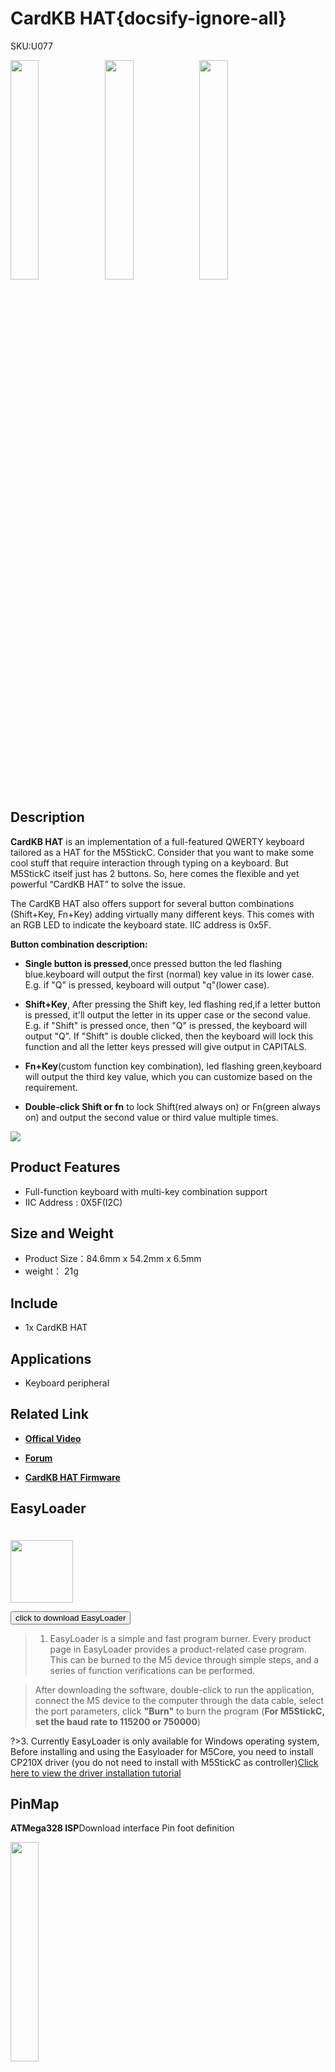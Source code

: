 # CardKB HAT{docsify-ignore-all}

<div class="badge badge-pill badge-primary product_sku_tag">SKU:U077</div>

<img src="assets/img/product_pics/hat/cardkb_hat/cardkb_hat_01.jpg" width="30%" height="30%"><img src="assets/img/product_pics/hat/cardkb_hat/cardkb_hat_02.jpg" width="30%" height="30%"><img src="assets/img/product_pics/hat/cardkb_hat/cardkb_hat_03.jpg" width="30%" height="30%">


## Description

**CardKB HAT** is an implementation of a full-featured QWERTY keyboard tailored as a HAT for the M5StickC. Consider that you want to make some cool stuff that require interaction through typing on a keyboard. But M5StickC itself just has 2 buttons. So, here comes the flexible and yet powerful “CardKB HAT” to solve the issue.

The CardKB HAT also offers support for several button combinations (Shift+Key, Fn+Key) adding virtually many different keys.  This comes with an RGB LED to indicate the keyboard state. IIC address is 0x5F.

**Button combination description:**

* **Single button is pressed**,once pressed button the led flashing blue.keyboard will output the first (normal) key value in its lower case. E.g. if "Q" is pressed, keyboard will output "q"(lower case).

* **Shift+Key**, After pressing the Shift key, led flashing red,if a letter button is pressed, it'll output the letter in its upper case or the second value.
 E.g. if "Shift" is pressed once, then "Q" is pressed, the keyboard will output "Q". If "Shift" is double clicked, then the keyboard will lock this function and all the letter keys pressed will give output in CAPITALS.

* **Fn+Key**(custom function key combination), led flashing green,keyboard will output the third key value, which you can customize based on the requirement.


* **Double-click Shift or fn** to lock Shift(red always on) or Fn(green always on) and output the second value or third value multiple times.

<img src="assets/img/product_pics/hat/cardkb_hat/cardkb_hat_04.jpg">

## Product Features

- Full-function keyboard with multi-key combination support
- IIC Address : 0X5F(I2C)

## Size and  Weight

- Product Size：84.6mm x 54.2mm x 6.5mm
- weight： 21g

## Include

- 1x CardKB HAT

## Applications

- Keyboard peripheral 


## Related Link

- **[Offical Video](https://www.youtube.com/channel/UCozgFVglWYQXbvTmGyS739w)**

- **[Forum](http://forum.m5stack.com/)**

- **[CardKB HAT Firmware](https://github.com/m5stack/M5-ProductExampleCodes/tree/master/Hat/CardKB_HAT/firmware_328p/cardKB_HAT)**


## EasyLoader

<img src="https://m5stack.oss-cn-shenzhen.aliyuncs.com/image/EasyLoader_logo.png" width="100px" style="margin-top:20px">

<a href="https://m5stack.oss-cn-shenzhen.aliyuncs.com/EasyLoader/HAT/CardKB/EasyLoader_CardKB_HAT.exe"><button type="button" class="btn btn-primary">click to download EasyLoader</button></a>

>1. EasyLoader is a simple and fast program burner. Every product page in EasyLoader provides a product-related case program. This can be burned to the M5 device through simple steps, and a series of function verifications can be performed.

>After downloading the software, double-click to run the application, connect the M5 device to the computer through the data cable, select the port parameters, click **"Burn"** to burn the program (**For M5StickC, set the baud rate to 115200 or 750000**)

?>3. Currently EasyLoader is only available for Windows operating system,  Before installing and using the Easyloader for M5Core, you need to install CP210X driver (you do not need to install with M5StickC as controller)[Click here to view the driver installation tutorial](en/related_documents/M5Burner#install-usb-driver)

## PinMap

**ATMega328 ISP**Download interface Pin foot definition

<img src="assets\img\product_pics\app\mega328_isp.png" width="30%" height="30%">


## Example

### Arduino IDE

*To get the code, please click [here](https://github.com/m5stack/M5-ProductExampleCodes/tree/master/Hat/CardKB_HAT)。*

```arduino
#include <M5StickC.h>
#include <Wire.h>

#define CARDKB_ADDR 0x5F

void setup()
{
  M5.begin();
  Wire.begin(0, 26);
  M5.Lcd.setRotation(3);
  M5.Lcd.fillScreen(BLACK);
  M5.Lcd.setCursor(0, 0, 2 );
  M5.Lcd.setTextColor(YELLOW);

  M5.Lcd.println("IIC Address: 0x5F\n");
  M5.Lcd.println(">>");
}
void loop()
{
  Wire.requestFrom(CARDKB_ADDR, 1);
  while(Wire.available())
  {
    char c = Wire.read(); // receive a byte as characterif
    if (c != 0)
    {
      M5.Lcd.printf("%c", c);
      Serial.println(c, HEX);
      Serial.println(char(c));
    }
  }
  // delay(10);
}
```

### UIFLOW

<img src="assets/img/product_pics/hat/cardkb_hat/cardkb_hat.jpg" width="30%" height="30%">

*To get the uiflow code, please click [here](https://github.com/m5stack/M5-ProductExampleCodes/tree/master/Hat/CardKB_HAT/UIFLOW)。*

## Video

- **CardKB HAT**

<video class="video_size" controls>
    <source src="https://m5stack.oss-cn-shenzhen.aliyuncs.com/video/Product_example_video/HAT/CardKB_HAT.mp4" type="video/mp4">
</video>


<script>

   var purchase_link = 'https://m5stack.com/collections/m5-unit/products/cardkb_hat';

   anchor_search(purchase_link);
   scrollFunc();

</script>